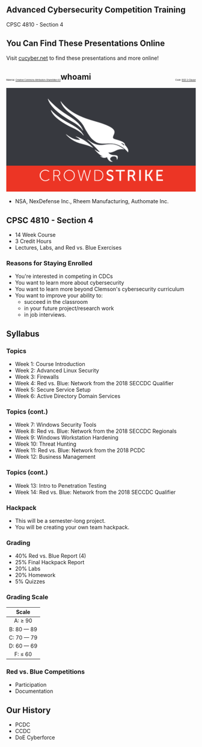 ## Advanced Cybersecurity Competition Training

CPSC 4810 - Section 4


## You Can Find These Presentations Online

Visit [cucyber.net](https://cucyber.net/) to find these presentations and more online!

<span style="padding-top: 6em; font-size: 0.4em; float: left;">Material: <a href="https://tldrlegal.com/license/creative-commons-attribution-sharealike-4.0-international-(cc-by-sa-4.0)">Creative Commons Attribution-ShareAlike 4.0</a></span><span style="padding-top: 6em; font-size: 0.4em; float: right;">Code: <a href="https://tldrlegal.com/license/bsd-2-clause-license-(freebsd)">BSD 2-Clause</a></span>



## whoami

![Crowdstrike](crowdstrike.png)

* NSA, NexDefense Inc., Rheem Manufacturing, Authomate Inc.



## CPSC 4810 - Section 4

* 14 Week Course
* 3 Credit Hours
* Lectures, Labs, and Red vs. Blue Exercises


### Reasons for Staying Enrolled

* You're interested in competing in CDCs
* You want to learn more about cybersecurity
* You want to learn more beyond Clemson's cybersecurity curriculum
* You want to improve your ability to:
    - succeed in the classroom
    - in your future project/research work
    - in job interviews.



## Syllabus


### Topics

* Week 1: Course Introduction
* Week 2: Advanced Linux Security
* Week 3: Firewalls
* Week 4: Red vs. Blue: Network from the 2018 SECCDC Qualifier
* Week 5: Secure Service Setup
* Week 6: Active Directory Domain Services


### Topics (cont.)

* Week 7: Windows Security Tools
* Week 8: Red vs. Blue: Network from the 2018 SECCDC Regionals
* Week 9: Windows Workstation Hardening
* Week 10: Threat Hunting
* Week 11: Red vs. Blue: Network from the 2018 PCDC
* Week 12: Business Management


### Topics (cont.)

* Week 13: Intro to Penetration Testing
* Week 14: Red vs. Blue: Network from the 2018 SECCDC Qualifier


### Hackpack

* This will be a semester-long project.
* You will be creating your own team hackpack.



### Grading

* 40% Red vs. Blue Report (4)
* 25% Final Hackpack Report
* 20% Labs
* 20% Homework
* 5% Quizzes


### Grading Scale

| Scale |
|:-----:|
|A: ≥ 90|
|B: 80 — 89|
|C: 70 — 79|
|D: 60 — 69|
|F: ≤ 60|



### Red vs. Blue Competitions

* Participation
* Documentation



## Our History

* PCDC
* CCDC
* DoE Cyberforce
